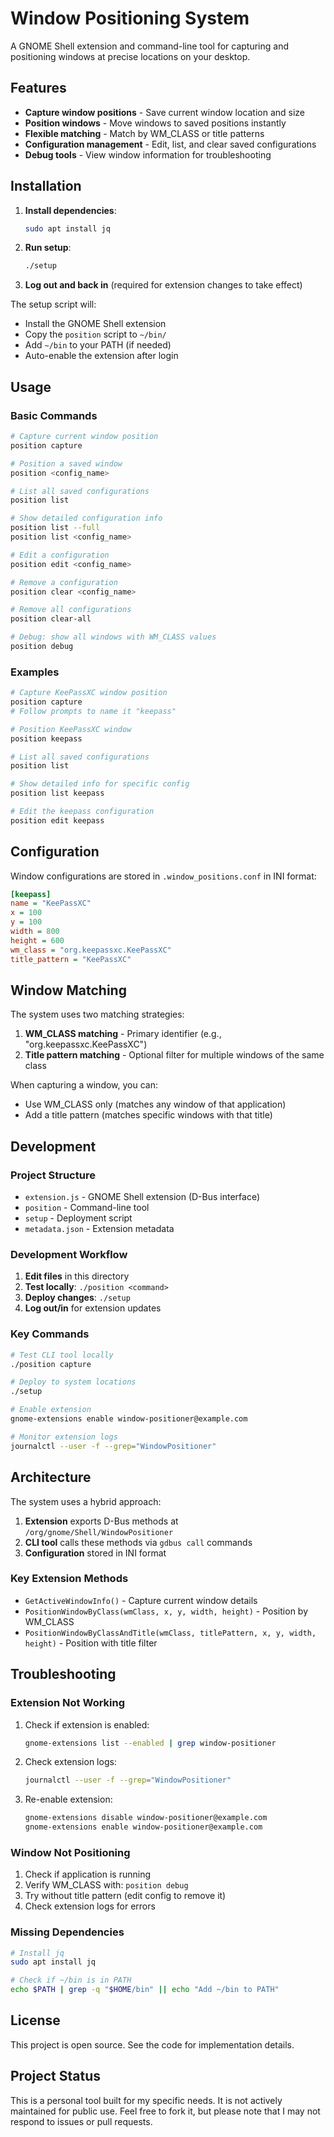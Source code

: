 # Window Positioning System

A GNOME Shell extension and command-line tool for capturing and positioning windows at precise locations on your desktop.

## Features

- **Capture window positions** - Save current window location and size
- **Position windows** - Move windows to saved positions instantly
- **Flexible matching** - Match by WM_CLASS or title patterns
- **Configuration management** - Edit, list, and clear saved configurations
- **Debug tools** - View window information for troubleshooting

## Installation

1. **Install dependencies**:
   ```bash
   sudo apt install jq
   ```

2. **Run setup**:
   ```bash
   ./setup
   ```

3. **Log out and back in** (required for extension changes to take effect)

The setup script will:
- Install the GNOME Shell extension
- Copy the `position` script to `~/bin/`
- Add `~/bin` to your PATH (if needed)
- Auto-enable the extension after login

## Usage

### Basic Commands

```bash
# Capture current window position
position capture

# Position a saved window
position <config_name>

# List all saved configurations
position list

# Show detailed configuration info
position list --full
position list <config_name>

# Edit a configuration
position edit <config_name>

# Remove a configuration
position clear <config_name>

# Remove all configurations
position clear-all

# Debug: show all windows with WM_CLASS values
position debug
```

### Examples

```bash
# Capture KeePassXC window position
position capture
# Follow prompts to name it "keepass"

# Position KeePassXC window
position keepass

# List all saved configurations
position list

# Show detailed info for specific config
position list keepass

# Edit the keepass configuration
position edit keepass
```

## Configuration

Window configurations are stored in `.window_positions.conf` in INI format:

```ini
[keepass]
name = "KeePassXC"
x = 100
y = 100
width = 800
height = 600
wm_class = "org.keepassxc.KeePassXC"
title_pattern = "KeePassXC"
```

## Window Matching

The system uses two matching strategies:

1. **WM_CLASS matching** - Primary identifier (e.g., "org.keepassxc.KeePassXC")
2. **Title pattern matching** - Optional filter for multiple windows of the same class

When capturing a window, you can:
- Use WM_CLASS only (matches any window of that application)
- Add a title pattern (matches specific windows with that title)

## Development

### Project Structure

- `extension.js` - GNOME Shell extension (D-Bus interface)
- `position` - Command-line tool
- `setup` - Deployment script
- `metadata.json` - Extension metadata

### Development Workflow

1. **Edit files** in this directory
2. **Test locally**: `./position <command>`
3. **Deploy changes**: `./setup`
4. **Log out/in** for extension updates

### Key Commands

```bash
# Test CLI tool locally
./position capture

# Deploy to system locations
./setup

# Enable extension
gnome-extensions enable window-positioner@example.com

# Monitor extension logs
journalctl --user -f --grep="WindowPositioner"
```

## Architecture

The system uses a hybrid approach:

1. **Extension** exports D-Bus methods at `/org/gnome/Shell/WindowPositioner`
2. **CLI tool** calls these methods via `gdbus call` commands
3. **Configuration** stored in INI format

### Key Extension Methods

- `GetActiveWindowInfo()` - Capture current window details
- `PositionWindowByClass(wmClass, x, y, width, height)` - Position by WM_CLASS
- `PositionWindowByClassAndTitle(wmClass, titlePattern, x, y, width, height)` - Position with title filter

## Troubleshooting

### Extension Not Working

1. Check if extension is enabled:
   ```bash
   gnome-extensions list --enabled | grep window-positioner
   ```

2. Check extension logs:
   ```bash
   journalctl --user -f --grep="WindowPositioner"
   ```

3. Re-enable extension:
   ```bash
   gnome-extensions disable window-positioner@example.com
   gnome-extensions enable window-positioner@example.com
   ```

### Window Not Positioning

1. Check if application is running
2. Verify WM_CLASS with: `position debug`
3. Try without title pattern (edit config to remove it)
4. Check extension logs for errors

### Missing Dependencies

```bash
# Install jq
sudo apt install jq

# Check if ~/bin is in PATH
echo $PATH | grep -q "$HOME/bin" || echo "Add ~/bin to PATH"
```

## License

This project is open source. See the code for implementation details.

## Project Status

This is a personal tool built for my specific needs. It is not actively maintained for public use. Feel free to fork it, but please note that I may not respond to issues or pull requests.
